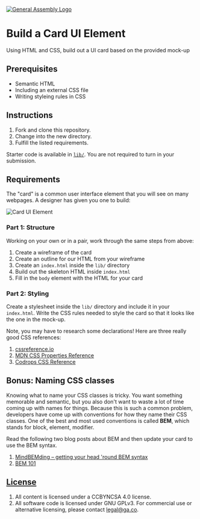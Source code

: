 [![General Assembly Logo](https://camo.githubusercontent.com/1a91b05b8f4d44b5bbfb83abac2b0996d8e26c92/687474703a2f2f692e696d6775722e636f6d2f6b6538555354712e706e67)](https://generalassemb.ly/education/web-development-immersive)

# Build a Card UI Element

Using HTML and CSS, build out a UI card based on the provided mock-up

## Prerequisites

* Semantic HTML
* Including an external CSS file
* Writing styleing rules in CSS

## Instructions

1. Fork and clone this repository.
1. Change into the new directory.
1. Fulfill the listed requirements.

Starter code is available in [`lib/`](lib/). You are not required to turn in
your submission.

## Requirements

The "card" is a common user interface element that you will see on many
webpages. A designer has given you one to build:

![Card UI Element](assets/card.png)

### Part 1: Structure

Working on your own or in a pair, work through the same steps from above:

1. Create a wireframe of the card
1. Create an outline for our HTML from your wireframe
1. Create an `index.html` inside the `lib/` directory
1. Build out the skeleton HTML inside `index.html`
1. Fill in the `body` element with the HTML for your card

### Part 2: Styling

Create a stylesheet inside the `lib/` directory and include it in your
`index.html`. Write the CSS rules needed to style the card so that it looks like
the one in the mock-up.

Note, you may have to research some declarations! Here are three really good CSS
references:

1. [cssreference.io](https://cssreference.io/)
1. [MDN CSS Properties
   Reference](https://developer.mozilla.org/en-US/docs/Web/CSS/CSS_Properties_Reference)
1. [Codrops CSS Reference](https://tympanus.net/codrops/css_reference/)

## Bonus: Naming CSS classes

Knowing what to name your CSS classes is tricky. You want something memorable
and semantic, but you also don't want to waste a lot of time coming up with
names for things. Because this is such a common problem, developers have come up
with conventions for how they name their CSS classes. One of the best and most
used conventions is called **BEM**, which stands for block, element, modifier.

Read the following two blog posts about BEM and then update your card to use the
BEM syntax.

1. [MindBEMding – getting your head 'round BEM syntax](https://csswizardry.com/2013/01/mindbemding-getting-your-head-round-bem-syntax/)
1. [BEM 101](https://css-tricks.com/bem-101/)

## [License](LICENSE)

1.  All content is licensed under a CC­BY­NC­SA 4.0 license.
1.  All software code is licensed under GNU GPLv3. For commercial use or
    alternative licensing, please contact legal@ga.co.
